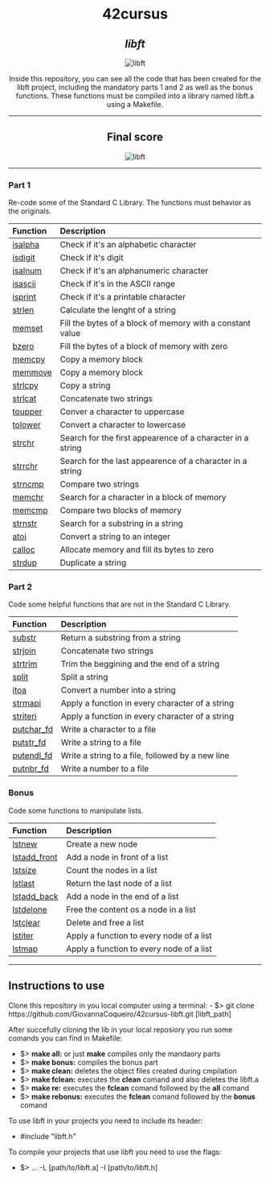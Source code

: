 <h1 align=center>
	<b>42cursus</b>
</h1>

<div align=center>
	<h2>
		<i>libft</i>
	</h2>
	<img src=https://github.com/GiovannaCoqueiro/42cursus-libft/assets/115947494/c1d49b6e-ee30-4481-ae71-f07631dd7f13 alt=libft badge/>
	<p align=center>
    		Inside this repository, you can see all the code that has been created for the libft project, including the mandatory parts 1 and 2 as well as the bonus functions. These functions must be compiled into a library named libft.a using a Makefile.
	</p>
</div>

---

<div align=center>
	<h2>
		Final score
	</h2>
	<img src=https://github.com/GiovannaCoqueiro/42cursus-libft/assets/115947494/5e0ec418-05ec-4dae-9924-f8ae828cae22 alt=libft grade/>
</div>

---

<h3 align=left>
    Part 1
</h3>
<p>
    Re-code some of the Standard C Library. The functions must behavior as the originals.
</p>

| Function | Description |
| :--- | :--- |
| [isalpha](https://github.com/GiovannaCoqueiro/42cursus-libft/blob/main/functions/ft_isalpha.c) | Check if it's an alphabetic character |
| [isdigit](https://github.com/GiovannaCoqueiro/42cursus-libft/blob/main/functions/ft_isdigit.c) | Check if it's digit |
| [isalnum](https://github.com/GiovannaCoqueiro/42cursus-libft/blob/main/functions/ft_isalnum.c) | Check if it's an alphanumeric character |
| [isascii](https://github.com/GiovannaCoqueiro/42cursus-libft/blob/main/functions/ft_isascii.c) | Check if it's in the ASCII range |
| [isprint](https://github.com/GiovannaCoqueiro/42cursus-libft/blob/main/functions/ft_isprint.c) | Check if it's a printable character |
| [strlen](https://github.com/GiovannaCoqueiro/42cursus-libft/blob/main/functions/ft_strlen.c) | Calculate the lenght of a string |
| [memset](https://github.com/GiovannaCoqueiro/42cursus-libft/blob/main/functions/ft_memset.c) | Fill the bytes of a block of memory with a constant value |
| [bzero](https://github.com/GiovannaCoqueiro/42cursus-libft/blob/main/functions/ft_bzero.c) | Fill the bytes of a block of memory with zero |
| [memcpy](https://github.com/GiovannaCoqueiro/42cursus-libft/blob/main/functions/ft_memcpy.c) | Copy a memory block |
| [memmove](https://github.com/GiovannaCoqueiro/42cursus-libft/blob/main/functions/ft_memmove.c) | Copy a memory block |
| [strlcpy](https://github.com/GiovannaCoqueiro/42cursus-libft/blob/main/functions/ft_strlcpy.c) | Copy a string |
| [strlcat](https://github.com/GiovannaCoqueiro/42cursus-libft/blob/main/functions/ft_strlcat.c) | Concatenate two strings |
| [toupper](https://github.com/GiovannaCoqueiro/42cursus-libft/blob/main/functions/ft_toupper.c) | Conver a character to uppercase |
| [tolower](https://github.com/GiovannaCoqueiro/42cursus-libft/blob/main/functions/ft_tolower.c) | Convert a character to lowercase |
| [strchr](https://github.com/GiovannaCoqueiro/42cursus-libft/blob/main/functions/ft_strchr.c) | Search for the first appearence of a character in a string |
| [strrchr](https://github.com/GiovannaCoqueiro/42cursus-libft/blob/main/functions/ft_strrchr.c) | Search for the last appearence of a character in a string |
| [strncmp](https://github.com/GiovannaCoqueiro/42cursus-libft/blob/main/functions/ft_strncmp.c) | Compare two strings |
| [memchr](https://github.com/GiovannaCoqueiro/42cursus-libft/blob/main/functions/ft_memchr.c) | Search for a character in a block of memory |
| [memcmp](https://github.com/GiovannaCoqueiro/42cursus-libft/blob/main/functions/ft_memcmp.c) | Compare two blocks of memory |
| [strnstr](https://github.com/GiovannaCoqueiro/42cursus-libft/blob/main/functions/ft_strnstr.c) | Search for a substring in a string |
| [atoi](https://github.com/GiovannaCoqueiro/42cursus-libft/blob/main/functions/ft_atoi.c) | Convert a string to an integer |
| [calloc](https://github.com/GiovannaCoqueiro/42cursus-libft/blob/main/functions/ft_calloc.c) | Allocate memory and fill its bytes to zero |
| [strdup](https://github.com/GiovannaCoqueiro/42cursus-libft/blob/main/functions/ft_strdup.c) | Duplicate a string |

<h3 align=left>
    Part 2
</h3>
<p>
    Code some helpful functions that are not in the Standard C Library.
</p>

| Function | Description |
| :--- | :--- |
| [substr](https://github.com/GiovannaCoqueiro/42cursus-libft/blob/main/functions/ft_substr.c) | Return a substring from a string |
| [strjoin](https://github.com/GiovannaCoqueiro/42cursus-libft/blob/main/functions/ft_strjoin.c) | Concatenate two strings |
| [strtrim](https://github.com/GiovannaCoqueiro/42cursus-libft/blob/main/functions/ft_strtrim.c) | Trim the beggining and the end of a string |
| [split](https://github.com/GiovannaCoqueiro/42cursus-libft/blob/main/functions/ft_split.c) | Split a string |
| [itoa](https://github.com/GiovannaCoqueiro/42cursus-libft/blob/main/functions/ft_itoa.c) | Convert a number into a string |
| [strmapi](https://github.com/GiovannaCoqueiro/42cursus-libft/blob/main/functions/ft_strmapi.c) | Apply a function in every character of a string |
| [striteri](https://github.com/GiovannaCoqueiro/42cursus-libft/blob/main/functions/ft_striteri.c) | Apply a function in every character of a string |
| [putchar_fd](https://github.com/GiovannaCoqueiro/42cursus-libft/blob/main/functions/ft_putchar_fd.c) | Write a character to a file |
| [putstr_fd](https://github.com/GiovannaCoqueiro/42cursus-libft/blob/main/functions/ft_putstr_fd.c) | Write a string to a file |
| [putendl_fd](https://github.com/GiovannaCoqueiro/42cursus-libft/blob/main/functions/ft_putendl_fd.c) | Write a string to a file, followed by a new line |
| [putnbr_fd](https://github.com/GiovannaCoqueiro/42cursus-libft/blob/main/functions/ft_putnbr_fd.c) | Write a number to a file |

<h3 align=left>
    Bonus
</h3>
<p>
    Code some functions to manipulate lists.
</p>

| Function | Description |
| :--- | :--- |
| [lstnew](https://github.com/GiovannaCoqueiro/42cursus-libft/blob/main/functions/ft_lstnew.c) | Create a new node |
| [lstadd_front](https://github.com/GiovannaCoqueiro/42cursus-libft/blob/main/functions/ft_lstadd_front.c) | Add a node in front of a list |
| [lstsize](https://github.com/GiovannaCoqueiro/42cursus-libft/blob/main/functions/ft_lstsize.c) | Count the nodes in a list |
| [lstlast](https://github.com/GiovannaCoqueiro/42cursus-libft/blob/main/functions/ft_lstlast.c) | Return the last node of a list |
| [lstadd_back](https://github.com/GiovannaCoqueiro/42cursus-libft/blob/main/functions/ft_lstadd_back.c) | Add a node in the end of a list |
| [lstdelone](https://github.com/GiovannaCoqueiro/42cursus-libft/blob/main/functions/ft_lstdelone.c) | Free the content os a node in a list |
| [lstclear](https://github.com/GiovannaCoqueiro/42cursus-libft/blob/main/functions/ft_lstclear.c) | Delete and free a list |
| [lstiter](https://github.com/GiovannaCoqueiro/42cursus-libft/blob/main/functions/ft_lstiter.c) | Apply a function to every node of a list |
| [lstmap](https://github.com/GiovannaCoqueiro/42cursus-libft/blob/main/functions/ft_lstmap.c) | Apply a function to every node of a list |

---

<h2>
    Instructions to use
</h2>
Clone this repository in you local computer using a terminal:
- $> git clone https://github.com/GiovannaCoqueiro/42cursus-libft.git [libft_path]

After succefully cloning the lib in your local reposiory you run some comands you can find in Makefile:
- $> <b>make all:</b> or just <b>make</b> compiles only the mandaory parts
- $> <b>make bonus:</b> compiles the bonus part
- $> <b>make clean:</b> deletes the object files created during cmpilation
- $> <b>make fclean:</b> executes the <b>clean</b> comand and also deletes the libft.a
- $> <b>make re:</b> executes the <b>fclean</b> comand followed by the <b>all</b> comand
- $> <b>make rebonus:</b> executes the <b>fclean</b> comand followed by the <b>bonus</b> comand

To use libft in your projects you need to include its header:
- #include "libft.h"

To compile your projects that use libft you need to use the flags:
- $> ... -L [path/to/libft.a] -I [path/to/libft.h]
